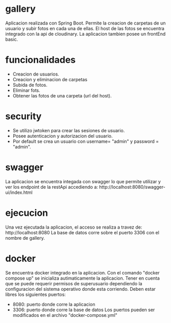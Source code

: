 # gallery
Aplicacion realizada con Spring Boot. Permite la creacion de carpetas de un usuario y subir fotos en cada una de ellas. El host de las fotos se encuentra integrado con la api de cloudinary. La aplicacion tambien posee un frontEnd basic.

# funcionalidades
 - Creacion de usuarios.
 - Creacion y eliminacion de carpetas
 - Subida de fotos.
 - Eliminar fots.
 - Obtener las fotos de una carpeta (url del host).
 
 
# security
 - Se utilizo jwtoken para crear las sesiones de usuario.
 - Posee autenticacion y autorizacion del usuario.
 - Por default se crea un usuario con username= "admin" y password = "admin".


# swagger
La aplicacion se encuentra integada con swagger lo que permite utilizar y ver los endpoint de la restApi accediendo a: http://localhost:8080/swagger-ui/index.html

# ejecucion
Una vez ejecutada la aplicacion, el acceso se realiza a travez de: http://localhost:8080
La base de datos corre sobre el puerto 3306 con el nombre de gallery.

# docker
Se encuentra docker integrado en la aplicacion.
Con el comando "docker compose up" se inicializa autimaticamente la aplicacion.
Tener en cuenta que se puede requerir permisos de superusuario dependiendo la configuracion del sistema operativo donde esta corriendo.
Deben estar libres los siguientes puertos:
 - 8080: puerto donde corre la aplicacion
 - 3306: puerto donde corre la base de datos
Los puertos pueden ser modificados en el archivo "docker-compose.yml"

